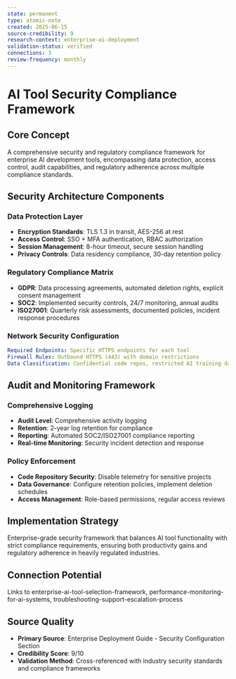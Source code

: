 ```yaml
---
state: permanent
type: atomic-note
created: 2025-06-15
source-credibility: 9
research-context: enterprise-ai-deployment
validation-status: verified
connections: 3
review-frequency: monthly
---
```


# AI Tool Security Compliance Framework

## Core Concept

A comprehensive security and regulatory compliance framework for enterprise AI development tools, encompassing data protection, access control, audit capabilities, and regulatory adherence across multiple compliance standards.

## Security Architecture Components

### Data Protection Layer
- **Encryption Standards**: TLS 1.3 in transit, AES-256 at rest
- **Access Control**: SSO + MFA authentication, RBAC authorization
- **Session Management**: 8-hour timeout, secure session handling
- **Privacy Controls**: Data residency compliance, 30-day retention policy

### Regulatory Compliance Matrix
- **GDPR**: Data processing agreements, automated deletion rights, explicit consent management
- **SOC2**: Implemented security controls, 24/7 monitoring, annual audits
- **ISO27001**: Quarterly risk assessments, documented policies, incident response procedures

### Network Security Configuration
```yaml
Required Endpoints: Specific HTTPS endpoints for each tool
Firewall Rules: Outbound HTTPS (443) with domain restrictions
Data Classification: Confidential code repos, restricted AI training data
```

## Audit and Monitoring Framework

### Comprehensive Logging
- **Audit Level**: Comprehensive activity logging
- **Retention**: 2-year log retention for compliance
- **Reporting**: Automated SOC2/ISO27001 compliance reporting
- **Real-time Monitoring**: Security incident detection and response

### Policy Enforcement
- **Code Repository Security**: Disable telemetry for sensitive projects
- **Data Governance**: Configure retention policies, implement deletion schedules
- **Access Management**: Role-based permissions, regular access reviews

## Implementation Strategy

Enterprise-grade security framework that balances AI tool functionality with strict compliance requirements, ensuring both productivity gains and regulatory adherence in heavily regulated industries.

## Connection Potential

Links to enterprise-ai-tool-selection-framework, performance-monitoring-for-ai-systems, troubleshooting-support-escalation-process

## Source Quality
- **Primary Source**: Enterprise Deployment Guide - Security Configuration Section
- **Credibility Score**: 9/10
- **Validation Method**: Cross-referenced with industry security standards and compliance frameworks